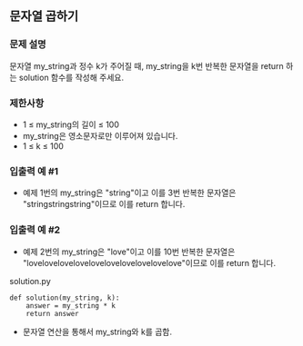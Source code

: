 ## 문자열 곱하기

### 문제 설명
문자열 my_string과 정수 k가 주어질 때, my_string을 k번 반복한 문자열을 return 하는 solution 함수를 작성해 주세요.

### 제한사항
+ 1 ≤ my_string의 길이 ≤ 100
+ my_string은 영소문자로만 이루어져 있습니다.
+ 1 ≤ k ≤ 100

### 입출력 예 #1
+ 예제 1번의 my_string은 "string"이고 이를 3번 반복한 문자열은 "stringstringstring"이므로 이를 return 합니다.

### 입출력 예 #2
+ 예제 2번의 my_string은 "love"이고 이를 10번 반복한 문자열은 "lovelovelovelovelovelovelovelovelovelove"이므로 이를 return 합니다.

solution.py
```
def solution(my_string, k):
    answer = my_string * k
    return answer
```
+ 문자열 연산을 통해서 my_string와 k를 곱함.
